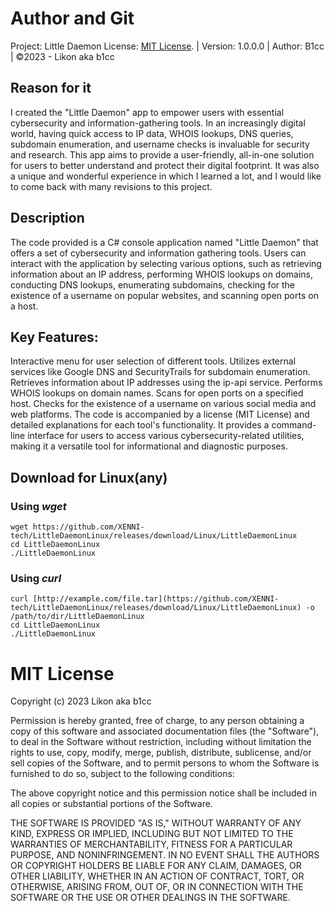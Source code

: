 # Author and Git
Project: Little Daemon License: [MIT License](https://github.com/XENNI-tech/LittleDaemonLinux#mit-license/). | Version: 1.0.0.0 | Author: B1cc | ©2023 - Likon aka b1cc

## Reason for it
I created the "Little Daemon" app to empower users with essential cybersecurity and information-gathering tools. In an increasingly digital world, having quick access to IP data, WHOIS lookups, DNS queries, subdomain enumeration, and username checks is invaluable for security and research. This app aims to provide a user-friendly, all-in-one solution for users to better understand and protect their digital footprint. It was also a unique and wonderful experience in which I learned a lot, and I would like to come back with many revisions to this project.

## Description
The code provided is a C# console application named "Little Daemon" that offers a set of cybersecurity and information gathering tools. Users can interact with the application by selecting various options, such as retrieving information about an IP address, performing WHOIS lookups on domains, conducting DNS lookups, enumerating subdomains, checking for the existence of a username on popular websites, and scanning open ports on a host.

## Key Features:

Interactive menu for user selection of different tools.
Utilizes external services like Google DNS and SecurityTrails for subdomain enumeration.
Retrieves information about IP addresses using the ip-api service.
Performs WHOIS lookups on domain names.
Scans for open ports on a specified host.
Checks for the existence of a username on various social media and web platforms.
The code is accompanied by a license (MIT License) and detailed explanations for each tool's functionality. It provides a command-line interface for users to access various cybersecurity-related utilities, making it a versatile tool for informational and diagnostic purposes.

## Download for Linux(any)
### Using *wget*
```
wget https://github.com/XENNI-tech/LittleDaemonLinux/releases/download/Linux/LittleDaemonLinux
cd LittleDaemonLinux
./LittleDaemonLinux
```
### Using *curl*
```
curl [http://example.com/file.tar](https://github.com/XENNI-tech/LittleDaemonLinux/releases/download/Linux/LittleDaemonLinux) -o /path/to/dir/LittleDaemonLinux
cd LittleDaemonLinux
./LittleDaemonLinux
```

# MIT License
Copyright (c) 2023 Likon aka b1cc

Permission is hereby granted, free of charge, to any person obtaining a copy of this software and associated documentation files (the "Software"), to deal in the Software without restriction, including without limitation the rights to use, copy, modify, merge, publish, distribute, sublicense, and/or sell copies of the Software, and to permit persons to whom the Software is furnished to do so, subject to the following conditions:

The above copyright notice and this permission notice shall be included in all copies or substantial portions of the Software.

THE SOFTWARE IS PROVIDED "AS IS," WITHOUT WARRANTY OF ANY KIND, EXPRESS OR IMPLIED, INCLUDING BUT NOT LIMITED TO THE WARRANTIES OF MERCHANTABILITY, FITNESS FOR A PARTICULAR PURPOSE, AND NONINFRINGEMENT. IN NO EVENT SHALL THE AUTHORS OR COPYRIGHT HOLDERS BE LIABLE FOR ANY CLAIM, DAMAGES, OR OTHER LIABILITY, WHETHER IN AN ACTION OF CONTRACT, TORT, OR OTHERWISE, ARISING FROM, OUT OF, OR IN CONNECTION WITH THE SOFTWARE OR THE USE OR OTHER DEALINGS IN THE SOFTWARE.
